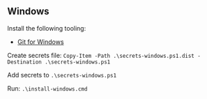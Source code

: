 ## Windows

Install the following tooling:
* [Git for Windows](https://gitforwindows.org/)

Create secrets file:
`Copy-Item -Path .\secrets-windows.ps1.dist -Destination .\secrets-windows.ps1`

Add secrets to `.\secrets-windows.ps1`

Run: `.\install-windows.cmd`
